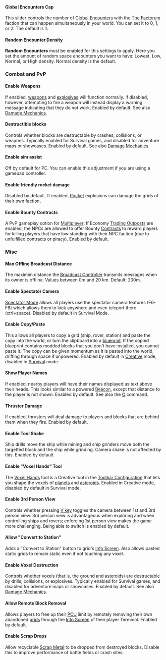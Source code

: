 #### Global Encounters Cap

This slider controls the number of [Global Encounters](https://spaceengineers.wiki.gg/wiki/Global_Encounters "Global Encounters") with the [The Factorum](https://spaceengineers.wiki.gg/wiki/The_Factorum "The Factorum") faction that can happen simultaneously in your world. You can set it to 0, 1, or 2. The default is 1.

#### Random Encounter Density

**Random Encounters** must be enabled for this settings to apply. Here you set the amount of random space encounters you want to have: Lowest, Low, Normal, or High density. Normal density is the default.

### Combat and PvP

#### Enable Weapons

If enabled, [weapons](https://spaceengineers.wiki.gg/wiki/Weapon "Weapon") and [explosives](https://spaceengineers.wiki.gg/wiki/Explosives "Explosives") will function normally. If disabled, however, attempting to fire a weapon will instead display a warning message indicating that they do not work. Enabled by default. See also [Damage Mechanics](https://spaceengineers.wiki.gg/wiki/Damage_Mechanics "Damage Mechanics").

#### Destructible blocks

Controls whether blocks are destructable by crashes, collisions, or weapons. Typically enabled for Survival games, and disabled for adventure maps or showcases. Enabled by default. See also [Damage Mechanics](https://spaceengineers.wiki.gg/wiki/Damage_Mechanics "Damage Mechanics").

#### Enable aim assist

Off by default for PC. You can enable this adjustment if you are using a gamepad controller.

#### Enable friendly rocket damage

Disabled by default. If enabled, [Rocket](https://spaceengineers.wiki.gg/wiki/Rocket "Rocket") explosions can damage the grids of their own faction.

#### Enable Bounty Contracts

A PvP gameplay option for [Multiplayer](https://spaceengineers.wiki.gg/wiki/Multiplayer "Multiplayer"): If Economy [Trading Outposts](https://spaceengineers.wiki.gg/wiki/Trading_Outposts "Trading Outposts") are enabled, the NPCs are allowed to offer Bounty [Contracts](https://spaceengineers.wiki.gg/wiki/Contracts "Contracts") to reward players for killing players that have low standing with their NPC faction (due to unfulfilled contracts or piracy). Enabled by default.

### Misc

#### Max Offline Broadcast Distance

The maximim distance the [Broadcast Controller](https://spaceengineers.wiki.gg/wiki/Broadcast_Controller "Broadcast Controller") transmits messages when its owner is offline. Values between 0m and 20 km. Default: 200m.

#### Enable Spectator Camera

[Spectator Mode](https://spaceengineers.wiki.gg/wiki/Spectator_Mode "Spectator Mode") allows all players use the spectator camera features (F6-F8) which allows them to look anywhere and even teleport there (ctrl+space). Disabled by default in Survival Mode.

#### Enable Copy/Paste

This allows all players to copy a grid (ship, rover, station) and paste the copy into the world, or turn the clipboard into a [blueprint](https://spaceengineers.wiki.gg/wiki/Blueprint "Blueprint"). If the copied blueprint contains modded blocks that you don't have installed, you cannot paste it. The copy can be given momentum as it is pasted into the world, drifting through space if unpowered. Enabled by default in [Creative](https://spaceengineers.wiki.gg/wiki/Creative_Mode "Creative Mode") mode, disabled in [Survival](https://spaceengineers.wiki.gg/wiki/Survival_Mode "Survival Mode") mode.

#### Show Player Names

If enabled, nearby players will have their names displayed as text above their heads. This looks similar to a powered [Beacon](https://spaceengineers.wiki.gg/wiki/Beacon "Beacon"), except that distance to the player is not shown. Enabled by default. See also the [O](https://spaceengineers.wiki.gg/wiki/Key_Bindings "Key Bindings") command.

#### Thruster Damage

If enabled, thrusters will deal damage to players and blocks that are behind them when they fire. Enabled by default.

#### Enable Tool Shake

Ship drills move the ship while mining and ship grinders move both the targetted block and the ship while grinding. Camera shake is not affected by this. Enabled by default.

#### Enable "Voxel Hands" Tool

The [Voxel Hands](https://spaceengineers.wiki.gg/wiki/Voxel_Hands "Voxel Hands") tool is a Creative tool in the [Toolbar Configuration](https://spaceengineers.wiki.gg/wiki/Tool_Bar "Tool Bar") that lets you shape the voxels of [planets](https://spaceengineers.wiki.gg/wiki/Planets "Planets") and [asteroids](https://spaceengineers.wiki.gg/wiki/Asteroid "Asteroid"). Enabled in Creative mode, disabled by default in Survival mode.

#### Enable 3rd Person View

Controls whether pressing [V key](https://spaceengineers.wiki.gg/wiki/Key_Bindings "Key Bindings") toggles the camera between 1st and 3rd person view. 3rd person view is advantageous when exploring and when controlling ships and rovers; enforcing 1st person view makes the game more challenging. Being able to switch is enabled by default.

#### Allow "Convert to Station"

Adds a "Convert to Station" button to grid's [Info Screen](https://spaceengineers.wiki.gg/wiki/Info_Screen "Info Screen"). Also allows pasted static grids to remain static even if not touching any voxel.

#### Enable Voxel Destruction

Controls whether voxels (that is, the ground and asteroids) are destructable by drills, collisions, or explosives. Typically enabled for Survival games, and disabled for adventure maps or showcases. Enabled by default. See also [Damage Mechanics](https://spaceengineers.wiki.gg/wiki/Damage_Mechanics "Damage Mechanics").

#### Allow Remote Block Removal

Allows players to free up their [PCU](https://spaceengineers.wiki.gg/wiki/PCU "PCU") limit by remotely removing their own abandoned [grids](https://spaceengineers.wiki.gg/wiki/Grid "Grid") through the [Info Screen](https://spaceengineers.wiki.gg/wiki/Info_Screen "Info Screen") of their player Terminal. Enabled by default.

#### Enable Scrap Drops

Allow recyclable [Scrap Metal](https://spaceengineers.wiki.gg/wiki/Scrap_Metal "Scrap Metal") to be dropped from destroyed blocks. Disable this to improve performance of battle fields or crash sites.
